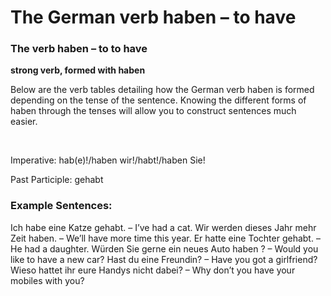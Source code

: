 # The German verb haben – to have



### The verb haben – to to have

**strong verb, formed with haben**

Below are the verb tables detailing how the German verb haben is formed depending on the tense of the sentence. Knowing the different forms of haben through the tenses will allow you to construct sentences much easier.

 

Imperative: hab(e)!/haben wir!/habt!/haben Sie!

Past Participle: gehabt

### Example Sentences:

Ich habe eine Katze gehabt. – I’ve had a cat.
Wir werden dieses Jahr mehr Zeit haben. – We’ll have more time this year.
Er hatte eine Tochter gehabt. – He had a daughter.
Würden Sie gerne ein neues Auto haben ? – Would you like to have a new car?
Hast du eine Freundin? – Have you got a girlfriend?
Wieso hattet ihr eure Handys nicht dabei? – Why don’t you have your mobiles with you?
